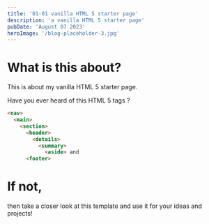 ```yaml
---
title: '01-01 vanilla HTML 5 starter page'
description: 'a vanilla HTML 5 starter page'
pubDate: 'August 07 2023'
heroImage: '/blog-placeholder-3.jpg'
---
```


# What is this about?

This is about my vanilla HTML 5 starter page.

Have you ever heard of this HTML 5 tags ?
```html
<nav>
  <main>
    <section>
      <header>
        <details>
          <summary>
            <aside> and
      <footer>
```
# If not,

then take a closer look at this template and use it for your ideas and projects!
